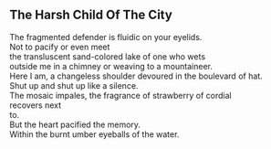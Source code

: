 The Harsh Child Of The City
---------------------------
The fragmented defender is fluidic on your eyelids.  
Not to pacify or even meet  
the transluscent sand-colored lake of one who wets  
outside me in a chimney or weaving to a mountaineer.  
Here I am, a changeless shoulder devoured in the boulevard of hat.  
Shut up and shut up like a silence.  
The mosaic impales, the fragrance of strawberry of cordial  
recovers next  
to.  
But the heart pacified the memory.  
Within the burnt umber eyeballs of the water.  

